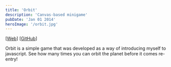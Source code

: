 ```yaml
---
title: 'Orbit'
description: 'Canvas-based minigame'
pubDate: 'Jan 01 2014'
heroImage: '/orbit.jpg'
---
```


\[[Web](./live)\] \[[GitHub](https://github.com/apardee/OrbitGame)\]

Orbit is a simple game that was developed as a way of introducing myself to javascript. See how many times you can orbit the planet before it comes re-entry!
